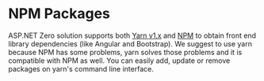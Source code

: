 # NPM Packages

ASP.NET Zero solution supports both [Yarn v1.x](https://classic.yarnpkg.com/lang/en/) and [NPM](https://www.npmjs.com/) to obtain front end library dependencies (like Angular and Bootstrap). We suggest to use yarn because NPM has some problems, yarn solves those problems and it is compatible with NPM as well. You can easily add, update or remove packages on yarn's command line interface.